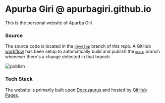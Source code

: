 # Apurba Giri @ apurbagiri.github.io
This is the personal website of Apurba Giri.

### Source
The source code is located in the <code>[develop](https://github.com/apurbagiri/apurbagiri.github.io/tree/dev)</code> branch of this repo.
A GitHub [workflow](https://github.com/apurbagiri/apurbagiri.github.io/actions) has been setup to automatically build and publish the
<code>[main](https://github.com/apurbagiri/apurbagiri.github.io/tree/main)</code> branch
whenever there's a change detected in that branch.

![publish](https://github.com/dpkg/dpkg.github.io/workflows/publish/badge.svg)

### Tech Stack
The website is primarily built upon [Docusaurus](https://github.com/facebook/docusaurus) and hosted by [GitHub Pages](https://pages.github.com/).